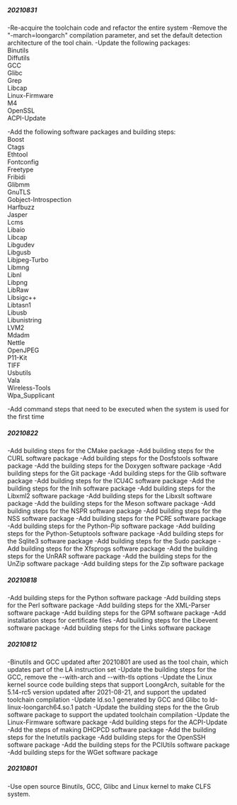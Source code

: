 ##### 20210831
-Re-acquire the toolchain code and refactor the entire system
-Remove the "-march=loongarch" compilation parameter, and set the default detection architecture of the tool chain.
-Update the following packages:  
  Binutils  
  Diffutils  
  GCC  
  Glibc  
  Grep  
  Libcap  
  Linux-Firmware  
  M4  
  OpenSSL  
  ACPI-Update

-Add the following software packages and building steps:  
  Boost  
  Ctags  
  Ethtool  
  Fontconfig  
  Freetype  
  Fribidi  
  Glibmm  
  GnuTLS  
  Gobject-Introspection  
  Harfbuzz  
  Jasper  
  Lcms  
  Libaio  
  Libcap  
  Libgudev  
  Libgusb  
  Libjpeg-Turbo  
  Libmng  
  Libnl  
  Libpng  
  LibRaw  
  Libsigc++  
  Libtasn1  
  Libusb  
  Libunistring  
  LVM2  
  Mdadm  
  Nettle  
  OpenJPEG  
  P11-Kit  
  TIFF  
  Usbutils  
  Vala  
  Wireless-Tools  
  Wpa_Supplicant  

-Add command steps that need to be executed when the system is used for the first time

##### 20210822
-Add building steps for the CMake package
-Add building steps for the CURL software package
-Add building steps for the Dosfstools software package
-Add the building steps for the Doxygen software package
-Add building steps for the Git package
-Add building steps for the Glib software package
-Add building steps for the ICU4C software package
-Add the building steps for the Inih software package
-Add building steps for the Libxml2 software package
-Add building steps for the Libxslt software package
-Add the building steps for the Meson software package
-Add building steps for the NSPR software package
-Add building steps for the NSS software package
-Add building steps for the PCRE software package
-Add building steps for the Python-Pip software package
-Add building steps for the Python-Setuptools software package
-Add building steps for the Sqlite3 software package
-Add building steps for the Sudo package
-Add building steps for the Xfsprogs software package
-Add the building steps for the UnRAR software package
-Add the building steps for the UnZip software package
-Add building steps for the Zip software package

##### 20210818
-Add building steps for the Python software package
-Add building steps for the Perl software package
-Add building steps for the XML-Parser software package
-Add building steps for the GPM software package
-Add installation steps for certificate files
-Add building steps for the Libevent software package
-Add building steps for the Links software package

##### 20210812
-Binutils and GCC updated after 20210801 are used as the tool chain, which updates part of the LA instruction set
-Update the building steps for the GCC, remove the --with-arch and --with-tls options
-Update the Linux kernel source code building steps that support LoongArch, suitable for the 5.14-rc5 version updated after 2021-08-21, and support the updated toolchain compilation
-Update ld.so.1 generated by GCC and Glibc to ld-linux-loongarch64.so.1 patch
-Update the building steps for the the Grub software package to support the updated toolchain compilation
-Update the Linux-Firmware software package
-Add building steps for the ACPI-Update
-Add the steps of making DHCPCD software package
-Add the building steps for the Inetutils package
-Add building steps for the OpenSSH software package
-Add the building steps for the PCIUtils software package
-Add building steps for the WGet software package

##### 20210801
-Use open source Binutils, GCC, Glibc and Linux kernel to make CLFS system.